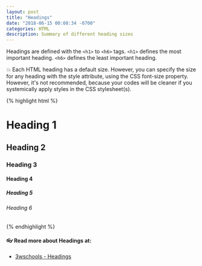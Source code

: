 ```yaml
---
layout: post
title: "Headings"
date: "2018-06-15 00:08:34 -0700"
categories: HTML
description: Summary of different heading sizes
---
```



Headings are defined with the `<h1>` to `<h6>` tags. `<h1>` defines the most important heading. `<h6>` defines the least important heading.

💥 Each HTML heading has a default size. However, you can specify the size for any heading with the style attribute, using the CSS font-size property. However, it's not recommended, because your codes will be cleaner if you systemically apply styles in the CSS stylesheet(s).

{% highlight html %}
  <h1>Heading 1</h1>
  <h2>Heading 2</h2>
  <h3>Heading 3</h3>
  <h4>Heading 4</h4>
  <h5>Heading 5</h5>
  <h6>Heading 6</h6>
{% endhighlight %}

#### 👓 Read more about Headings at:

  - [3wschools - Headings](https://www.w3schools.com/html/html_headings.asp)
